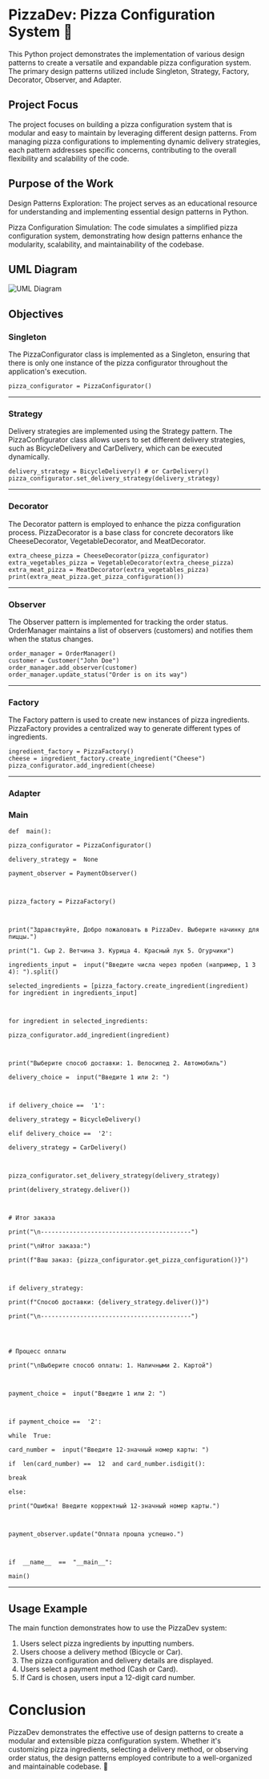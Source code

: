 
# PizzaDev: Pizza Configuration System 🍕

  

This Python project demonstrates the implementation of various design patterns to create a versatile and expandable pizza configuration system. The primary design patterns utilized include Singleton, Strategy, Factory, Decorator, Observer, and Adapter.

  

## Project Focus

  

The project focuses on building a pizza configuration system that is modular and easy to maintain by leveraging different design patterns. From managing pizza configurations to implementing dynamic delivery strategies, each pattern addresses specific concerns, contributing to the overall flexibility and scalability of the code.

  

## Purpose of the Work

  

Design Patterns Exploration: The project serves as an educational resource for understanding and implementing essential design patterns in Python.

Pizza Configuration Simulation: The code simulates a simplified pizza configuration system, demonstrating how design patterns enhance the modularity, scalability, and maintainability of the codebase.

## UML Diagram
![UML Diagram](UML.png)


## Objectives

  

### Singleton

The PizzaConfigurator class is implemented as a Singleton, ensuring that there is only one instance of the pizza configurator throughout the application's execution.
```
pizza_configurator = PizzaConfigurator()
```
---
### Strategy

Delivery strategies are implemented using the Strategy pattern. The PizzaConfigurator class allows users to set different delivery strategies, such as BicycleDelivery and CarDelivery, which can be executed dynamically.
```
delivery_strategy = BicycleDelivery() # or CarDelivery()
pizza_configurator.set_delivery_strategy(delivery_strategy)
```
---
### Decorator

The Decorator pattern is employed to enhance the pizza configuration process. PizzaDecorator is a base class for concrete decorators like CheeseDecorator, VegetableDecorator, and MeatDecorator.
```
extra_cheese_pizza = CheeseDecorator(pizza_configurator)
extra_vegetables_pizza = VegetableDecorator(extra_cheese_pizza)
extra_meat_pizza = MeatDecorator(extra_vegetables_pizza)
print(extra_meat_pizza.get_pizza_configuration())
```
---
### Observer

The Observer pattern is implemented for tracking the order status. OrderManager maintains a list of observers (customers) and notifies them when the status changes.
```
order_manager = OrderManager()
customer = Customer("John Doe")
order_manager.add_observer(customer)
order_manager.update_status("Order is on its way")
```
---
### Factory

The Factory pattern is used to create new instances of pizza ingredients. PizzaFactory provides a centralized way to generate different types of ingredients.
```
ingredient_factory = PizzaFactory()
cheese = ingredient_factory.create_ingredient("Cheese")
pizza_configurator.add_ingredient(cheese)
```
---
### Adapter



### Main
```
def  main():

pizza_configurator = PizzaConfigurator()

delivery_strategy =  None

payment_observer = PaymentObserver()

  

pizza_factory = PizzaFactory()

  

print("Здравствуйте, Добро пожаловать в PizzaDev. Выберите начинку для пиццы.")

print("1. Сыр 2. Ветчина 3. Курица 4. Красный лук 5. Огурчики")

ingredients_input =  input("Введите числа через пробел (например, 1 3 4): ").split()

selected_ingredients = [pizza_factory.create_ingredient(ingredient) for ingredient in ingredients_input]

  

for ingredient in selected_ingredients:

pizza_configurator.add_ingredient(ingredient)

  

print("Выберите способ доставки: 1. Велосипед 2. Автомобиль")

delivery_choice =  input("Введите 1 или 2: ")

  

if delivery_choice ==  '1':

delivery_strategy = BicycleDelivery()

elif delivery_choice ==  '2':

delivery_strategy = CarDelivery()

  

pizza_configurator.set_delivery_strategy(delivery_strategy)

print(delivery_strategy.deliver())

  

# Итог заказа

print("\n------------------------------------------")

print("\nИтог заказа:")

print(f"Ваш заказ: {pizza_configurator.get_pizza_configuration()}")

  

if delivery_strategy:

print(f"Способ доставки: {delivery_strategy.deliver()}")

print("\n------------------------------------------")

  
  

# Процесс оплаты

print("\nВыберите способ оплаты: 1. Наличными 2. Картой")

  

payment_choice =  input("Введите 1 или 2: ")

  

if payment_choice ==  '2':

while  True:

card_number =  input("Введите 12-значный номер карты: ")

if  len(card_number) ==  12  and card_number.isdigit():

break

else:

print("Ошибка! Введите корректный 12-значный номер карты.")

  

payment_observer.update("Оплата прошла успешно.")

  

if  __name__  ==  "__main__":

main()
```
---
## Usage Example

  

The main function demonstrates how to use the PizzaDev system:

1. Users select pizza ingredients by inputting numbers.
2. Users choose a delivery method (Bicycle or Car).
3. The pizza configuration and delivery details are displayed.
4. Users select a payment method (Cash or Card).
5. If Card is chosen, users input a 12-digit card number.

# Conclusion

PizzaDev demonstrates the effective use of design patterns to create a modular and extensible pizza configuration system. Whether it's customizing pizza ingredients, selecting a delivery method, or observing order status, the design patterns employed contribute to a well-organized and maintainable codebase. 🍕